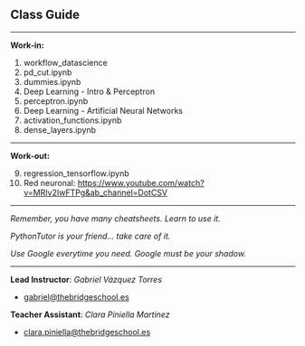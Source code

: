 ## **Class Guide**

---------

**Work-in:**

1. workflow_datascience
2. pd_cut.ipynb
3. dummies.ipynb
4. Deep Learning - Intro & Perceptron
5. perceptron.ipynb
6. Deep Learning - Artificial Neural Networks
7. activation_functions.ipynb
8. dense_layers.ipynb

---------

**Work-out:**

9. regression_tensorflow.ipynb
10. Red neuronal: https://www.youtube.com/watch?v=MRIv2IwFTPg&ab_channel=DotCSV

---------

*Remember, you have many cheatsheets. Learn to use it.*

*PythonTutor is your friend... take care of it.*

*Use Google everytime you need. Google must be your shadow.*

---------

**Lead Instructor**: *Gabriel Vázquez Torres*

- gabriel@thebridgeschool.es

**Teacher Assistant**: *Clara Piniella Martinez*

- clara.piniella@thebridgeschool.es
